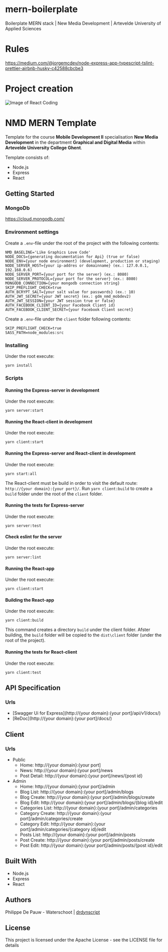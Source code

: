 # mern-boilerplate
Boilerplate MERN stack | New Media Development | Artevelde University of Applied Sciences

# Rules

https://medium.com/@jorgemcdev/node-express-app-typescript-tslint-prettier-airbnb-husky-c42588cbcbe3

# Project creation

![Image of React Coding](https://images.unsplash.com/photo-1552308995-2baac1ad5490?ixlib=rb-1.2.1&ixid=eyJhcHBfaWQiOjEyMDd9&auto=format&fit=crop&w=1950&q=80)

# NMD MERN Template

Template for the course **Mobile Development II** specialisation **New Media Development** in the department **Graphical and Digital Media** within **Artevelde University College Ghent**.

Template consists of:

- Node.js
- Express
- React

## Getting Started

### MongoDb

https://cloud.mongodb.com/

### Environment settings

Create a `.env`-file under the root of the project with the following contents:

```
NMD_BASELINE='Like Graphics Love Code' 
NODE_DOCS={generating documentation for Api} (true or false) 
NODE_ENV={your node environment} (development, production or staging)  
NODE_SERVER_HOST={your ip-addres or domainname} (ex.: 127.0.0.1, 192.168.0.6)  
NODE_SERVER_PORT={your port for the server} (ex.: 8080)  
NODE_SERVER_PROTOCOL={your port for the server} (ex.: 8080)  
MONGODB_CONNECTION={your mongodb connection string}
SKIP_PREFLIGHT_CHECK=true
AUTH_BCRYPT_SALT={your salt value for passwords} (ex.: 10) 
AUTH_JWT_SECRET={your JWT secret} (ex.: gdm_nmd_mobdev2) 
AUTH_JWT_SESSION={your JWT session true or false} 
AUTH_FACEBOOK_CLIENT_ID={your Facebook Client id} 
AUTH_FACEBOOK_CLIENT_SECRET={your Facebook Client secret} 
```

Create a `.env`-file under the `client` folder following contents:

```
SKIP_PREFLIGHT_CHECK=true
SASS_PATH=node_modules:src
```

### Installing

Under the root execute:

```
yarn install
```

### Scripts

#### Running the Express-server in development

Under the root execute:

```
yarn server:start
```

#### Running the React-client in development

Under the root execute:

```
yarn client:start
```

#### Running the Express-server and React-client in development

Under the root execute:

```
yarn start:all
```

The React-client must be build in order to visit the default route: `http://{your domain}:{your port}/`. Run `yarn client:build` to create a `build` folder under the root of the `client` folder.

#### Running the tests for Express-server

Under the root execute:

```
yarn server:test
```

#### Check eslint for the server

Under the root execute:

```
yarn server:lint
```

#### Running the React-app

Under the root execute:

```
yarn client:start
```

#### Building the React-app

Under the root execute:

```
yarn client:build
```

This command creates a directory `build` under the client folder. Afster building, the `build` folder will be copied to the `dist\client` folder (under the root of the project).

#### Running the tests for React-client

Under the root execute:

```
yarn client:test
```

## API Specification

### Urls

- [Swagger Ui for Express](http://{your domain}:{your port]/api/v1/docs/)
- [ReDoc](http://{your domain}:{your port]/docs/)

## Client

### Urls

- Public
  - Home: http://{your domain}:{your port]
  - News: http://{your domain}:{your port]/news
  - Post Detail: http://{your domain}:{your port]/news/{post id}
- Admin
  - Home: http://{your domain}:{your port]/admin
  - Blog List: http://{your domain}:{your port]/admin/blogs
  - Blog Create: http://{your domain}:{your port]/admin/blogs/create
  - Blog Edit: http://{your domain}:{your port]/admin/blogs/{blog id}/edit
  - Categories List: http://{your domain}:{your port]/admin/categories
  - Category Create: http://{your domain}:{your port]/admin/categories/create
  - Category Edit: http://{your domain}:{your port]/admin/categories/{category id}/edit
  - Posts List: http://{your domain}:{your port]/admin/posts
  - Post Create: http://{your domain}:{your port]/admin/posts/create
  - Post Edit: http://{your domain}:{your port]/admin/posts/{post id}/edit

## Built With

- Node.js
- Express
- React

## Authors

Philippe De Pauw - Waterschoot | [drdynscript](https://github.com/drdynscript)

## License

This project is licensed under the Apache License - see the LICENSE file for details

